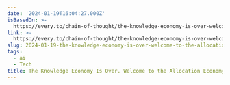 ```yaml
---
date: '2024-01-19T16:04:27.000Z'
isBasedOn: >-
  https://every.to/chain-of-thought/the-knowledge-economy-is-over-welcome-to-the-allocation-economy
link: >-
  https://every.to/chain-of-thought/the-knowledge-economy-is-over-welcome-to-the-allocation-economy
slug: 2024-01-19-the-knowledge-economy-is-over-welcome-to-the-allocation-economy
tags:
  - ai
  - Tech
title: The Knowledge Economy Is Over. Welcome to the Allocation Economy
---
```



